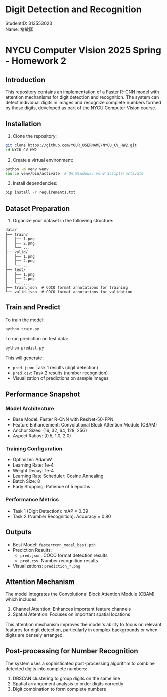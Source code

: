 # Digit Detection and Recognition

StudentID: 313553023  
Name: 褚敏匡

# NYCU Computer Vision 2025 Spring - Homework 2

## Introduction

This repository contains an implementation of a Faster R-CNN model with attention mechanisms for digit detection and recognition. The system can detect individual digits in images and recognize complete numbers formed by these digits, developed as part of the NYCU Computer Vision course.

## Installation

1. Clone the repository:
```bash
git clone https://github.com/YOUR_USERNAME/NYCU_CV_HW2.git
cd NYCU_CV_HW2
```

2. Create a virtual environment:
```bash
python -m venv venv
source venv/bin/activate  # On Windows: venv\Scripts\activate
```

3. Install dependencies:
```bash
pip install -r requirements.txt
```

## Dataset Preparation

1. Organize your dataset in the following structure:
```
data/
├── train/
│   ├── 1.png
│   ├── 2.png
│   └── ...
├── valid/
│   ├── 1.png
│   ├── 2.png
│   └── ...
├── test/
│   ├── 1.png
│   ├── 2.png
│   └── ...
├── train.json  # COCO format annotations for training
└── valid.json  # COCO format annotations for validation
```

## Train and Predict

To train the model:
```bash
python train.py
```

To run prediction on test data:
```bash
python predict.py
```

This will generate:
- `pred.json`: Task 1 results (digit detection)
- `pred.csv`: Task 2 results (number recognition)
- Visualization of predictions on sample images

## Performance Snapshot

### Model Architecture
- Base Model: Faster R-CNN with ResNet-50-FPN
- Feature Enhancement: Convolutional Block Attention Module (CBAM)
- Anchor Sizes: (16, 32, 64, 128, 256)
- Aspect Ratios: (0.5, 1.0, 2.0)

### Training Configuration
- Optimizer: AdamW
- Learning Rate: 1e-4
- Weight Decay: 1e-4
- Learning Rate Scheduler: Cosine Annealing
- Batch Size: 8
- Early Stopping: Patience of 5 epochs

### Performance Metrics
- Task 1 (Digit Detection): mAP = 0.39
- Task 2 (Number Recognition): Accuracy = 0.80


## Outputs

- Best Model: `fasterrcnn_model_best.pth`
- Prediction Results: 
  - `pred.json`: COCO format detection results
  - `pred.csv`: Number recognition results
- Visualizations: `prediction_*.png`

## Attention Mechanism

The model integrates the Convolutional Block Attention Module (CBAM) which includes:
1. Channel Attention: Enhances important feature channels
2. Spatial Attention: Focuses on important spatial locations

This attention mechanism improves the model's ability to focus on relevant features for digit detection, particularly in complex backgrounds or when digits are densely arranged.

## Post-processing for Number Recognition

The system uses a sophisticated post-processing algorithm to combine detected digits into complete numbers:
1. DBSCAN clustering to group digits on the same line
2. Spatial arrangement analysis to order digits correctly
3. Digit combination to form complete numbers 
